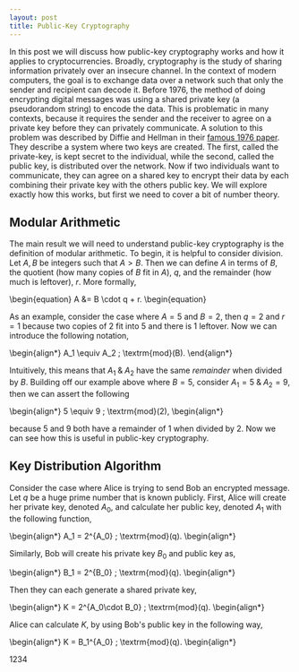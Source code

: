 ```yaml
---
layout: post
title: Public-Key Cryptography
---
```


In this post we will discuss how public-key cryptography works and how it applies to cryptocurrencies. Broadly, cryptography is the study of sharing information privately over an insecure channel. In the context of modern computers, the goal is to exchange data over a network such that only the sender and recipient can decode it. Before 1976, the method of doing encrypting digital messages was using a shared private key (a pseudorandom string) to encode the data. This is problematic in many contexts, because it requires the sender and the receiver to agree on a private key before they can privately communicate. A solution to this problem was described by Diffie and Hellman in their [famous 1976 paper](https://ee.stanford.edu/~hellman/publications/24.pdf). They describe a system where two keys are created. The first, called the private-key, is kept secret to the individual, while the second, called the public key, is distributed over the network. Now if two individuals want to communicate, they can agree on a shared key to encrypt their data by each combining their private key with the others public key. We will explore exactly how this works, but first we need to cover a bit of number theory.

## Modular Arithmetic
The main result we will need to understand public-key cryptography is the definition of modular arithmetic. To begin, it is helpful to consider division. Let $A, B$ be integers such that $A>B$. Then we can define $A$ in terms of $B$, the quotient (how many copies of $B$ fit in $A$), $q$, and the remainder \(how much is leftover\), $r$. More formally,


\begin{equation}
    A &= B \cdot q + r.
\begin{equation}


As an example, consider the case where $A = 5$ and $B=2$, then $q=2$ and $r=1$ because two copies of $2$ fit into $5$ and there is $1$ 
leftover. Now we can introduce the following notation,

\begin{align*}
    A_1 \equiv A_2 \; \textrm{mod}(B).
\end{align*}

Intuitively, this means that $A_1 \; \& \; A_2$ have the same *remainder* when divided by $B$. Building off our example above where $B=5$, consider $A_1=5 \; \& \; A_2 = 9$, then we can assert the following

\begin{align*}
    5 \equiv 9 \; \textrm{mod}(2),
\begin{align*}

because $5$ and $9$ both have a remainder of $1$ when divided by $2$. Now we can see how this is useful in public-key cryptography.

## Key Distribution Algorithm 
Consider the case where Alice is trying to send Bob an encrypted message. Let $q$ be a huge prime number that is known publicly. First, Alice will create her private key, denoted $A_0$, and calculate her public key, denoted $A_1$ with the following function,

\begin{align*}
    A_1 = 2^{A_0} \; \textrm{mod}(q).
\begin{align*}

Similarly, Bob will create his private key $B_0$ and public key as,

\begin{align*}
    B_1 = 2^{B_0} \; \textrm{mod}(q).
\begin{align*}

Then they can each generate a shared private key,

\begin{align*}
    K = 2^{A_0\cdot B_0} \; \textrm{mod}(q).
\begin{align*}

Alice can calculate $K$, by using Bob's public key in the following way,

\begin{align*}
    K = B_1^{A_0} \; \textrm{mod}(q).
\begin{align*}

1234
